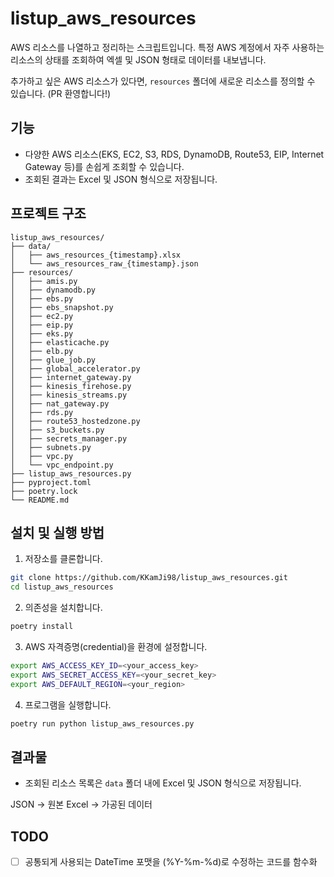 # listup_aws_resources

AWS 리소스를 나열하고 정리하는 스크립트입니다. 특정 AWS 계정에서 자주 사용하는 리소스의 상태를 조회하여 엑셀 및 JSON 형태로 데이터를 내보냅니다.

추가하고 싶은 AWS 리소스가 있다면, `resources` 폴더에 새로운 리소스를 정의할 수 있습니다. (PR 환영합니다!)

## 기능

- 다양한 AWS 리소스(EKS, EC2, S3, RDS, DynamoDB, Route53, EIP, Internet Gateway 등)를 손쉽게 조회할 수 있습니다.
- 조회된 결과는 Excel 및 JSON 형식으로 저장됩니다.

## 프로젝트 구조

```shell
listup_aws_resources/
├── data/
│   ├── aws_resources_{timestamp}.xlsx
│   └── aws_resources_raw_{timestamp}.json
├── resources/
│   ├── amis.py
│   ├── dynamodb.py
│   ├── ebs.py
│   ├── ebs_snapshot.py
│   ├── ec2.py
│   ├── eip.py
│   ├── eks.py
│   ├── elasticache.py
│   ├── elb.py
│   ├── glue_job.py
│   ├── global_accelerator.py
│   ├── internet_gateway.py
│   ├── kinesis_firehose.py
│   ├── kinesis_streams.py
│   ├── nat_gateway.py
│   ├── rds.py
│   ├── route53_hostedzone.py
│   ├── s3_buckets.py
│   ├── secrets_manager.py
│   ├── subnets.py
│   ├── vpc.py
│   └── vpc_endpoint.py
├── listup_aws_resources.py
├── pyproject.toml
├── poetry.lock
└── README.md
```

## 설치 및 실행 방법

1. 저장소를 클론합니다.

```bash
git clone https://github.com/KKamJi98/listup_aws_resources.git
cd listup_aws_resources
```

2. 의존성을 설치합니다.

```bash
poetry install
```

3. AWS 자격증명(credential)을 환경에 설정합니다.

```bash
export AWS_ACCESS_KEY_ID=<your_access_key>
export AWS_SECRET_ACCESS_KEY=<your_secret_key>
export AWS_DEFAULT_REGION=<your_region>
```

4. 프로그램을 실행합니다.

```bash
poetry run python listup_aws_resources.py
```

## 결과물

- 조회된 리소스 목록은 `data` 폴더 내에 Excel 및 JSON 형식으로 저장됩니다.

JSON -> 원본
Excel -> 가공된 데이터


## TODO

- [ ] 공통되게 사용되는 DateTime 포맷을 (%Y-%m-%d)로 수정하는 코드를 함수화
